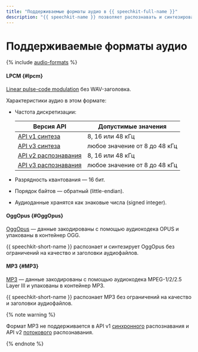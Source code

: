 ```yaml
---
title: "Поддерживаемые форматы аудио в {{ speechkit-full-name }}"
description: "{{ speechkit-name }} позволяет распознавать и синтезировать аудио в форматах LPCM, OggOpus и MP3."
---
```


# Поддерживаемые форматы аудио

{% include [audio-formats](../_includes/speechkit/audio-formats.md) %}

#### LPCM {#lpcm}

[Linear pulse-code modulation](https://ru.wikipedia.org/wiki/Импульсно-кодовая_модуляция) без WAV-заголовка.

Характеристики аудио в этом формате:

* Частота дискретизации:

  | Версия API | Допустимые значения |
  | --- | --- |
  | [API v1 синтеза](tts/index.md) | 8, 16 или 48 кГц |
  | [API v3 синтеза](tts-v3/api-ref/grpc/index.md) | любое значение от 8 до 48 кГц |
  | [API v2 распознавания](stt/index.md) | 8, 16 или 48 кГц |
  | [API v3 распознавания](stt-v3/api-ref/grpc/index.md) | любое значение от 8 до 48 кГц |

* Разрядность квантования — 16 бит.
* Порядок байтов — обратный (little-endian).
* Аудиоданные хранятся как знаковые числа (signed integer).

#### OggOpus {#OggOpus}

[OggOpus](https://wiki.xiph.org/OggOpus) — данные закодированы с помощью аудиокодека OPUS и упакованы в контейнер OGG.

{{ speechkit-short-name }} распознает и синтезирует OggOpus без ограничений на качество и заголовки аудиофайлов.

#### MP3 {#MP3}

[MP3](https://ru.wikipedia.org/wiki/MP3) — данные закодированы с помощью аудиокодека MPEG-1/2/2.5 Layer III и упакованы в контейнер MP3.

{{ speechkit-short-name }} распознает MP3 без ограничений на качество и заголовки аудиофайлов.


{% note warning %}

Формат MP3 не поддерживается в API v1 [синхронного](./stt/api/request-api.md) распознавания и API v2 [потокового](./stt/api/streaming-api.md) распознавания.

{% endnote %}

